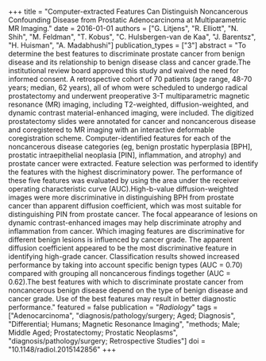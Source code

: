 +++
title = "Computer-extracted Features Can Distinguish Noncancerous Confounding Disease from Prostatic Adenocarcinoma at Multiparametric MR Imaging."
date = 2016-01-01
authors = ["G. Litjens", "R. Elliott", "N. Shih", "M. Feldman", "T. Kobus", "C. Hulsbergen-van de Kaa", "J. Barentsz", "H. Huisman", "A. Madabhushi"]
publication_types = ["3"]
abstract = "To determine the best features to discriminate prostate cancer from benign disease and its relationship to benign disease class and cancer grade.The institutional review board approved this study and waived the need for informed consent. A retrospective cohort of 70 patients (age range, 48-70 years; median, 62 years), all of whom were scheduled to undergo radical prostatectomy and underwent preoperative 3-T multiparametric magnetic resonance (MR) imaging, including T2-weighted, diffusion-weighted, and dynamic contrast material-enhanced imaging, were included. The digitized prostatectomy slides were annotated for cancer and noncancerous disease and coregistered to MR imaging with an interactive deformable coregistration scheme. Computer-identified features for each of the noncancerous disease categories (eg, benign prostatic hyperplasia [BPH], prostatic intraepithelial neoplasia [PIN], inflammation, and atrophy) and prostate cancer were extracted. Feature selection was performed to identify the features with the highest discriminatory power. The performance of these five features was evaluated by using the area under the receiver operating characteristic curve (AUC).High-b-value diffusion-weighted images were more discriminative in distinguishing BPH from prostate cancer than apparent diffusion coefficient, which was most suitable for distinguishing PIN from prostate cancer. The focal appearance of lesions on dynamic contrast-enhanced images may help discriminate atrophy and inflammation from cancer. Which imaging features are discriminative for different benign lesions is influenced by cancer grade. The apparent diffusion coefficient appeared to be the most discriminative feature in identifying high-grade cancer. Classification results showed increased performance by taking into account specific benign types (AUC = 0.70) compared with grouping all noncancerous findings together (AUC = 0.62).The best features with which to discriminate prostate cancer from noncancerous benign disease depend on the type of benign disease and cancer grade. Use of the best features may result in better diagnostic performance."
featured = false
publication = "*Radiology*"
tags = ["Adenocarcinoma", "diagnosis/pathology/surgery; Aged; Diagnosis", "Differential; Humans; Magnetic Resonance Imaging", "methods; Male; Middle Aged; Prostatectomy; Prostatic Neoplasms", "diagnosis/pathology/surgery; Retrospective Studies"]
doi = "10.1148/radiol.2015142856"
+++

